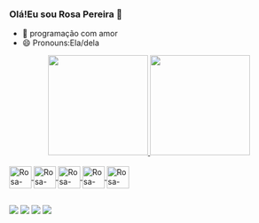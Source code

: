 ### Olá!Eu sou Rosa Pereira 👋
- 💓 programação com amor
- 😄 Pronouns:Ela/dela
<div align="center">
  <a href="https://github.com/CodRosa">
  <img height="180em" src="https://github-readme-stats.vercel.app/api?username=CodRosa&show_icons=true&theme=dracula&include_all_commits=true&count_private=true"/>
  <img height="180em" src="https://github-readme-stats.vercel.app/api/top-langs/?username=CodRosa&layout=compact&langs_count=7&theme=dracula"/>
</div>

  <div style="display: inline_block"><br>
    <img align="center" alt="Rosa-HTML" height="40" width="40" src="https://cdn.jsdelivr.net/gh/devicons/devicon/icons/html5/html5-original.svg" />
    <img align="center" alt="Rosa-CSS" height="40" width="40" src="https://cdn.jsdelivr.net/gh/devicons/devicon/icons/css3/css3-original.svg" />
    <img align="center" alt="Rosa-Js" height="40" width="40" src="https://cdn.jsdelivr.net/gh/devicons/devicon/icons/javascript/javascript-original.svg" />
    <img align="center" alt="Rosa-Python" height="40" width="40" src="https://cdn.jsdelivr.net/gh/devicons/devicon/icons/python/python-original.svg" />
    <img align="center" alt="Rosa-PHP" height="40" width="40"src="https://cdn.jsdelivr.net/gh/devicons/devicon/icons/php/php-original.svg" /> 
</div>
  
##
 <div>

  <a href="https://instagram.com/koerosa_/" target="_blank"><img src="https://img.shields.io/badge/-Instagram-E4405F?style=for-the-badge&logo=Instagram&logoColor=white" target="_blank"></a>
<a href="https://discord.com/channels/@me" target="_blank"><img src="https://img.shields.io/badge/Discord-7289DA?style=for-the-badge&logo= discord&logoColor=white" target="_blank"></a>
  <a href = "mailto:rosamariafreirepereira891@gmail.com"><img src="https://img.shields.io/badge/-Gmail-%23333?style=for-the-badge&logo=gmail&logoColor=white" destino ="_blank"></a>
     <a href="https://www.linkedin.com/in/rosa-pereira-0a271121b/" target="_blank"><img src="https://img.shields.io/badge/LinkedIn-0077B5?style=for-the-badge&logo=linkedin&logoColor=white" target="_blank"></a>
  </div>
